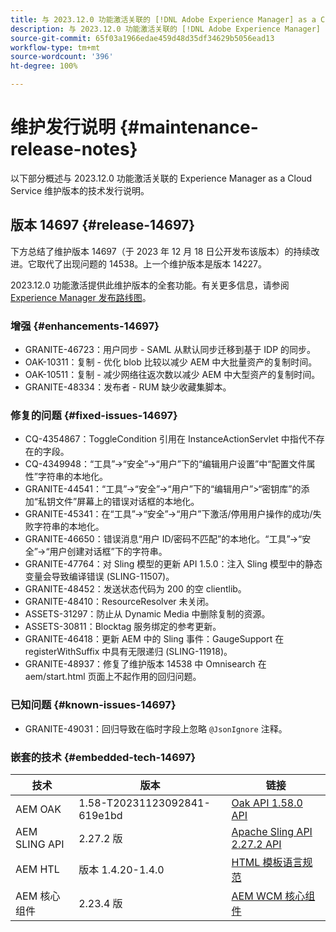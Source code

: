 ```yaml
---
title: 与 2023.12.0 功能激活关联的 [!DNL Adobe Experience Manager] as a Cloud Service 的维护发行说明。
description: 与 2023.12.0 功能激活关联的 [!DNL Adobe Experience Manager] as a Cloud Service 的维护发行说明。
source-git-commit: 65f03a1966edae459d48d35df34629b5056ead13
workflow-type: tm+mt
source-wordcount: '396'
ht-degree: 100%

---
```



# 维护发行说明 {#maintenance-release-notes}

以下部分概述与 2023.12.0 功能激活关联的 Experience Manager as a Cloud Service 维护版本的技术发行说明。

## 版本 14697 {#release-14697}

下方总结了维护版本 14697（于 2023 年 12 月 18 日公开发布该版本）的持续改进。它取代了出现问题的 14538。上一个维护版本是版本 14227。

2023.12.0 功能激活提供此维护版本的全套功能。有关更多信息，请参阅[ Experience Manager 发布路线图](https://experienceleague.adobe.com/docs/experience-manager-release-information/aem-release-updates/update-releases-roadmap.html)。

### 增强 {#enhancements-14697}

* GRANITE-46723：用户同步 - SAML 从默认同步迁移到基于 IDP 的同步。
* OAK-10311：复制 - 优化 blob 比较以减少 AEM 中大批量资产的复制时间。
* OAK-10511：复制 - 减少网络往返次数以减少 AEM 中大型资产的复制时间。
* GRANITE-48334：发布者 - RUM 缺少收藏集脚本。

### 修复的问题 {#fixed-issues-14697}

* CQ-4354867：ToggleCondition 引用在 InstanceActionServlet 中指代不存在的字段。
* CQ-4349948：“工具”→“安全”→“用户”下的“编辑用户设置”中“配置文件属性”字符串的本地化。
* GRANITE-44541：“工具”→“安全”→“用户”下的“编辑用户”>“密钥库”的添加“私钥文件”屏幕上的错误对话框的本地化。
* GRANITE-45341：在“工具”→“安全”→“用户”下激活/停用用户操作的成功/失败字符串的本地化。
* GRANITE-46650：错误消息“用户 ID/密码不匹配”的本地化。“工具”→“安全”→“用户创建对话框”下的字符串。
* GRANITE-47764：对 Sling 模型的更新 API 1.5.0：注入 Sling 模型中的静态变量会导致编译错误 (SLING-11507)。
* GRANITE-48452：发送状态代码为 200 的空 clientlib。
* GRANITE-48410：ResourceResolver 未关闭。
* ASSETS-31297：防止从 Dynamic Media 中删除复制的资源。
* ASSETS-30811：Blocktag 服务绑定的参考更新。
* GRANITE-46418：更新 AEM 中的 Sling 事件：GaugeSupport 在 registerWithSuffix 中具有无限递归 (SLING-11918)。
* GRANITE-48937：修复了维护版本 14538 中 Omnisearch 在 aem/start.html 页面上不起作用的回归问题。

### 已知问题 {#known-issues-14697}

* GRANITE-49031：回归导致在临时字段上忽略 `@JsonIgnore` 注释。

### 嵌套的技术 {#embedded-tech-14697}

| 技术 | 版本 | 链接 |
|---|---|---|
| AEM OAK | 1.58-T20231123092841-619e1bd | [Oak API 1.58.0 API](https://www.javadoc.io/doc/org.apache.jackrabbit/oak-api/1.58.0/index.html) |
| AEM SLING API | 2.27.2 版 | [Apache Sling API 2.27.2 API](https://www.javadoc.io/doc/org.apache.sling/org.apache.sling.api/latest/index.html) |
| AEM HTL | 版本 1.4.20-1.4.0 | [HTML 模板语言规范](https://github.com/adobe/htl-spec) |
| AEM 核心组件 | 2.23.4 版 | [AEM WCM 核心组件](https://github.com/adobe/aem-core-wcm-components) |
